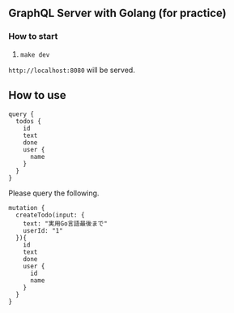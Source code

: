 ## GraphQL Server with Golang (for practice)

### How to start

1. `make dev`

`http://localhost:8080` will be served.

## How to use

```
query {
  todos {
    id
    text
    done
    user {
      name
    }
  }
}
```

Please query the following.

```
mutation {
  createTodo(input: {
    text: "実用Go言語最後まで"
    userId: "1"
  }){
    id
    text
    done
    user {
      id
      name
    }
  }
}
```
